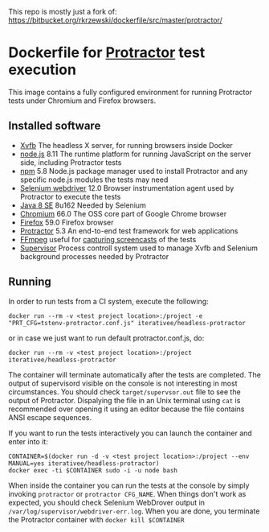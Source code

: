 This repo is mostly just a fork of: https://bitbucket.org/rkrzewski/dockerfile/src/master/protractor/ 

Dockerfile for [Protractor](http://angular.github.io/protractor/) test execution
================================================================================

This image contains a fully configured environment for running Protractor tests
under Chromium and Firefox browsers.

Installed software
------------------
   * [Xvfb](http://unixhelp.ed.ac.uk/CGI/man-cgi?Xvfb+1) The headless X server, for running browsers inside Docker
   * [node.js](http://nodejs.org/) 8.11 The runtime platform for running JavaScript on the server side, including Protractor tests
   * [npm](https://www.npmjs.com/) 5.8 Node.js package manager used to install Protractor and any specific node.js modules the tests may need
   * [Selenium webdriver](http://docs.seleniumhq.org/docs/03_webdriver.jsp) 12.0 Browser instrumentation agent used by Protractor to execute the tests
   * [Java 8 SE](http://www.oracle.com/technetwork/java/javase/) 8u162 Needed by Selenium
   * [Chromium](http://www.chromium.org/Home) 66.0 The OSS core part of Google Chrome browser
   * [Firefox](https://www.mozilla.org/en-US/firefox/desktop/) 59.0 Firefox browser
   * [Protractor](http://angular.github.io/protractor/) 5.3 An end-to-end test framework for web applications
   * [FFmpeg](https://www.ffmpeg.org/) useful for [capturing screencasts](https://www.npmjs.com/package/protractor-video-reporter) of the tests
   * [Supervisor](http://supervisord.org/) Process controll system used to manage Xvfb and Selenium background processes needed by Protractor

Running
-------
In order to run tests from a CI system, execute the following:
```
docker run --rm -v <test project location>:/project -e "PRT_CFG=tstenv-protractor.conf.js" iterativee/headless-protractor
```

or in case we just want to run default protractor.conf.js, do:

```
docker run --rm -v <test project location>:/project  iterativee/headless-protractor
```

The container will terminate automatically after the tests are completed. The output of supervisord visible on the console is not interesting in most circumstances. You should check `target/supervsor.out` file to see the output of Protractor. Dispalying the file in an Unix terminal using `cat` is recommended over opening it using an editor because the file contains ANSI escape sequences.

If you want to run the tests interactively you can launch the container and enter into it:
```
CONTAINER=$(docker run -d -v <test project location>:/project --env MANUAL=yes iterativee/headless-protractor)
docker exec -ti $CONTAINER sudo -i -u node bash
```
When inside the container you can run the tests at the console by simply invoking `protractor` or `protractor CFG_NAME`. When things don't work as expected, you should check Selenium WebDrover output in `/var/log/supervisor/webdriver-err.log`. When you are done, you terminate the Protractor container with `docker kill $CONTAINER`